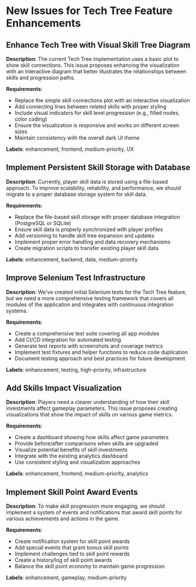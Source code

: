 # New Issues for Tech Tree Feature Enhancements

## Enhance Tech Tree with Visual Skill Tree Diagram

**Description**:
The current Tech Tree implementation uses a basic plot to show skill connections. This issue proposes enhancing the visualization with an interactive diagram that better illustrates the relationships between skills and progression paths.

**Requirements**:
- Replace the simple skill connections plot with an interactive visualization
- Add connecting lines between related skills with proper styling
- Include visual indicators for skill level progression (e.g., filled nodes, color coding)
- Ensure the visualization is responsive and works on different screen sizes
- Maintain consistency with the overall dark UI theme

**Labels**: enhancement, frontend, medium-priority, UX

## Implement Persistent Skill Storage with Database

**Description**:
Currently, player skill data is stored using a file-based approach. To improve scalability, reliability, and performance, we should migrate to a proper database storage system for skill data.

**Requirements**:
- Replace the file-based skill storage with proper database integration (PostgreSQL or SQLite)
- Ensure skill data is properly synchronized with player profiles
- Add versioning to handle skill tree expansion and updates
- Implement proper error handling and data recovery mechanisms
- Create migration scripts to transfer existing player skill data

**Labels**: enhancement, backend, data, medium-priority

## Improve Selenium Test Infrastructure

**Description**:
We've created initial Selenium tests for the Tech Tree feature, but we need a more comprehensive testing framework that covers all modules of the application and integrates with continuous integration systems.

**Requirements**:
- Create a comprehensive test suite covering all app modules
- Add CI/CD integration for automated testing
- Generate test reports with screenshots and coverage metrics
- Implement test fixtures and helper functions to reduce code duplication
- Document testing approach and best practices for future development

**Labels**: enhancement, testing, high-priority, infrastructure

## Add Skills Impact Visualization

**Description**:
Players need a clearer understanding of how their skill investments affect gameplay parameters. This issue proposes creating visualizations that show the impact of skills on various game metrics.

**Requirements**:
- Create a dashboard showing how skills affect game parameters
- Provide before/after comparisons when skills are upgraded
- Visualize potential benefits of skill investments
- Integrate with the existing analytics dashboard
- Use consistent styling and visualization approaches

**Labels**: enhancement, frontend, medium-priority, analytics

## Implement Skill Point Award Events

**Description**:
To make skill progression more engaging, we should implement a system of events and notifications that award skill points for various achievements and actions in the game.

**Requirements**:
- Create notification system for skill point awards
- Add special events that grant bonus skill points
- Implement challenges tied to skill point rewards
- Create a history/log of skill point awards
- Balance the skill point economy to maintain game progression

**Labels**: enhancement, gameplay, medium-priority 